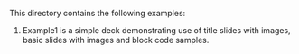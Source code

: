 This directory contains the following examples:

1.  Example1 is a simple deck demonstrating use of title slides with images, basic slides with images and block code samples.
